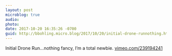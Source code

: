 ```yaml
---
layout: post
microblog: true
audio: 
photo: 
date: 2017-10-20 16:35:26 -0700
guid: http://bbohling.micro.blog/2017/10/20/initial-drone-runnothing.html
---
```

Initial Drone Run...nothing fancy, I’m a total newbie.
[vimeo.com/239194241](https://vimeo.com/239194241)
